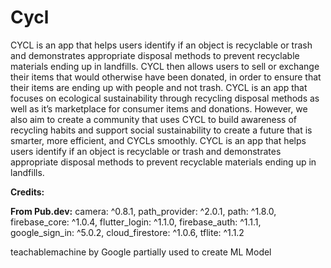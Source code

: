 # Cycl


CYCL is an app that helps users identify if an object is recyclable or trash and demonstrates appropriate disposal methods to prevent recyclable materials ending up in landfills. CYCL then allows users to sell or exchange their items that would otherwise have been donated, in order to ensure that their items are ending up with people and not trash. CYCL is an app that focuses on ecological sustainability through recycling disposal methods as well as it’s marketplace for consumer items and donations. However, we also aim to create a community that uses CYCL to build awareness of recycling habits and support social sustainability to create a future that is smarter, more efficient, and CYCLs smoothly.
CYCL is an app that helps users identify if an object is recyclable or trash and demonstrates appropriate disposal methods to prevent recyclable materials ending up in landfills.

**Credits:**

**From Pub.dev:** camera: ^0.8.1, path_provider: ^2.0.1, path: ^1.8.0, firebase_core: ^1.0.4, flutter_login: ^1.1.0, firebase_auth: ^1.1.1, google_sign_in: ^5.0.2, cloud_firestore: ^1.0.6, tflite: ^1.1.2

teachablemachine by Google partially used to create ML Model

